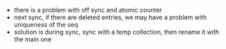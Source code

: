- there is a problem with off sync and atomic counter
- next sync, if there are deleted entries, we may have a problem with uniqueness of the seq
- solution is during sync, sync with a temp collection, then rename it with the main one
